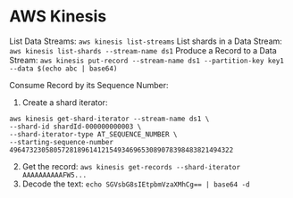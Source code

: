 # AWS Kinesis

List Data Streams: `aws kinesis list-streams`
List shards in a Data Stream: `aws kinesis list-shards --stream-name ds1`
Produce a Record to a Data Stream: `aws kinesis put-record --stream-name ds1 --partition-key key1 --data $(echo abc | base64)`

Consume Record by its Sequence Number:
1. Create a shard iterator: 
```
aws kinesis get-shard-iterator --stream-name ds1 \
--shard-id shardId-000000000003 \
--shard-iterator-type AT_SEQUENCE_NUMBER \
--starting-sequence-number 49647323058057281896141215493469653089078398483821494322
```
2. Get the record: `aws kinesis get-records --shard-iterator AAAAAAAAAAFW5...`
3. Decode the text: `echo SGVsbG8sIEtpbmVzaXMhCg== | base64 -d`